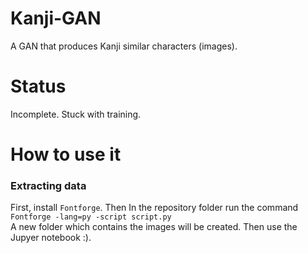 # Kanji-GAN
A GAN that produces Kanji similar characters (images).

# Status
Incomplete. Stuck with training.

# How to use it
### Extracting data
First, install `Fontforge`. Then In the repository folder run the command  
`Fontforge -lang=py -script script.py`  
A new folder which contains the images will be created. Then use the Jupyer notebook :).
